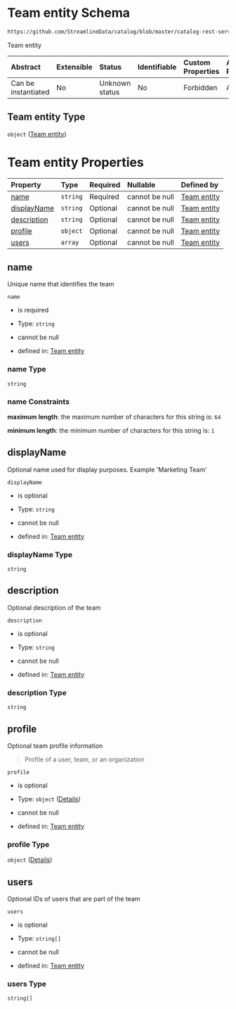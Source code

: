 # Team entity Schema

```txt
https://github.com/StreamlineData/catalog/blob/master/catalog-rest-service/src/main/resources/json/schema/api/teams/createTeam.json
```

Team entity

| Abstract            | Extensible | Status         | Identifiable | Custom Properties | Additional Properties | Access Restrictions | Defined In                                                                 |
| :------------------ | :--------- | :------------- | :----------- | :---------------- | :-------------------- | :------------------ | :------------------------------------------------------------------------- |
| Can be instantiated | No         | Unknown status | No           | Forbidden         | Allowed               | none                | [createTeam.json](../out/api/teams/createTeam.json "open original schema") |

## Team entity Type

`object` ([Team entity](createteam.md))

# Team entity Properties

| Property                    | Type     | Required | Nullable       | Defined by                                                                                                                                                                                                        |
| :-------------------------- | :------- | :------- | :------------- | :---------------------------------------------------------------------------------------------------------------------------------------------------------------------------------------------------------------- |
| [name](#name)               | `string` | Required | cannot be null | [Team entity](createteam-properties-name.md "https://github.com/StreamlineData/catalog/blob/master/catalog-rest-service/src/main/resources/json/schema/api/teams/createTeam.json#/properties/name")               |
| [displayName](#displayname) | `string` | Optional | cannot be null | [Team entity](createteam-properties-displayname.md "https://github.com/StreamlineData/catalog/blob/master/catalog-rest-service/src/main/resources/json/schema/api/teams/createTeam.json#/properties/displayName") |
| [description](#description) | `string` | Optional | cannot be null | [Team entity](createteam-properties-description.md "https://github.com/StreamlineData/catalog/blob/master/catalog-rest-service/src/main/resources/json/schema/api/teams/createTeam.json#/properties/description") |
| [profile](#profile)         | `object` | Optional | cannot be null | [Team entity](common-definitions-profile.md "https://github.com/StreamlineData/catalog/blob/master/catalog-rest-service/src/main/resources/json/schema/api/teams/createTeam.json#/properties/profile")            |
| [users](#users)             | `array`  | Optional | cannot be null | [Team entity](createteam-properties-users.md "https://github.com/StreamlineData/catalog/blob/master/catalog-rest-service/src/main/resources/json/schema/api/teams/createTeam.json#/properties/users")             |

## name

Unique name that identifies the team

`name`

*   is required

*   Type: `string`

*   cannot be null

*   defined in: [Team entity](createteam-properties-name.md "https://github.com/StreamlineData/catalog/blob/master/catalog-rest-service/src/main/resources/json/schema/api/teams/createTeam.json#/properties/name")

### name Type

`string`

### name Constraints

**maximum length**: the maximum number of characters for this string is: `64`

**minimum length**: the minimum number of characters for this string is: `1`

## displayName

Optional name used for display purposes. Example 'Marketing Team'

`displayName`

*   is optional

*   Type: `string`

*   cannot be null

*   defined in: [Team entity](createteam-properties-displayname.md "https://github.com/StreamlineData/catalog/blob/master/catalog-rest-service/src/main/resources/json/schema/api/teams/createTeam.json#/properties/displayName")

### displayName Type

`string`

## description

Optional description of the team

`description`

*   is optional

*   Type: `string`

*   cannot be null

*   defined in: [Team entity](createteam-properties-description.md "https://github.com/StreamlineData/catalog/blob/master/catalog-rest-service/src/main/resources/json/schema/api/teams/createTeam.json#/properties/description")

### description Type

`string`

## profile

Optional team profile information

> Profile of a user, team, or an organization

`profile`

*   is optional

*   Type: `object` ([Details](common-definitions-profile.md))

*   cannot be null

*   defined in: [Team entity](common-definitions-profile.md "https://github.com/StreamlineData/catalog/blob/master/catalog-rest-service/src/main/resources/json/schema/api/teams/createTeam.json#/properties/profile")

### profile Type

`object` ([Details](common-definitions-profile.md))

## users

Optional IDs of users that are part of the team

`users`

*   is optional

*   Type: `string[]`

*   cannot be null

*   defined in: [Team entity](createteam-properties-users.md "https://github.com/StreamlineData/catalog/blob/master/catalog-rest-service/src/main/resources/json/schema/api/teams/createTeam.json#/properties/users")

### users Type

`string[]`
